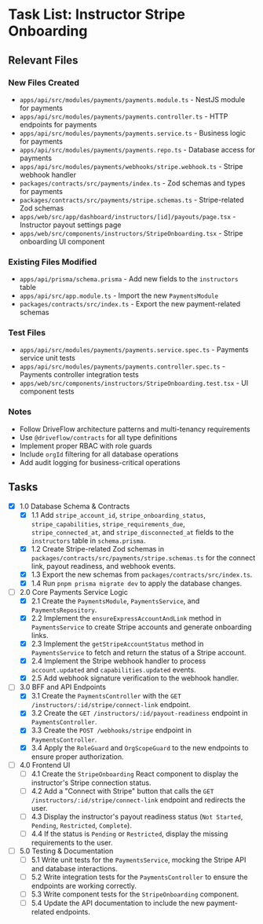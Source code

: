 # Task List: Instructor Stripe Onboarding

## Relevant Files

### New Files Created
- `apps/api/src/modules/payments/payments.module.ts` - NestJS module for payments
- `apps/api/src/modules/payments/payments.controller.ts` - HTTP endpoints for payments
- `apps/api/src/modules/payments/payments.service.ts` - Business logic for payments
- `apps/api/src/modules/payments/payments.repo.ts` - Database access for payments
- `apps/api/src/modules/payments/webhooks/stripe.webhook.ts` - Stripe webhook handler
- `packages/contracts/src/payments/index.ts` - Zod schemas and types for payments
- `packages/contracts/src/payments/stripe.schemas.ts` - Stripe-related Zod schemas
- `apps/web/src/app/dashboard/instructors/[id]/payouts/page.tsx` - Instructor payout settings page
- `apps/web/src/components/instructors/StripeOnboarding.tsx` - Stripe onboarding UI component

### Existing Files Modified
- `apps/api/prisma/schema.prisma` - Add new fields to the `instructors` table
- `apps/api/src/app.module.ts` - Import the new `PaymentsModule`
- `packages/contracts/src/index.ts` - Export the new payment-related schemas

### Test Files
- `apps/api/src/modules/payments/payments.service.spec.ts` - Payments service unit tests
- `apps/api/src/modules/payments/payments.controller.spec.ts` - Payments controller integration tests
- `apps/web/src/components/instructors/StripeOnboarding.test.tsx` - UI component tests

### Notes
- Follow DriveFlow architecture patterns and multi-tenancy requirements
- Use `@driveflow/contracts` for all type definitions
- Implement proper RBAC with role guards
- Include `orgId` filtering for all database operations
- Add audit logging for business-critical operations

## Tasks

- [x] 1.0 Database Schema & Contracts
  - [x] 1.1 Add `stripe_account_id`, `stripe_onboarding_status`, `stripe_capabilities`, `stripe_requirements_due`, `stripe_connected_at`, and `stripe_disconnected_at` fields to the `instructors` table in `schema.prisma`.
  - [x] 1.2 Create Stripe-related Zod schemas in `packages/contracts/src/payments/stripe.schemas.ts` for the connect link, payout readiness, and webhook events.
  - [x] 1.3 Export the new schemas from `packages/contracts/src/index.ts`.
  - [x] 1.4 Run `pnpm prisma migrate dev` to apply the database changes.

- [ ] 2.0 Core Payments Service Logic
  - [x] 2.1 Create the `PaymentsModule`, `PaymentsService`, and `PaymentsRepository`.
  - [x] 2.2 Implement the `ensureExpressAccountAndLink` method in `PaymentsService` to create Stripe accounts and generate onboarding links.
  - [x] 2.3 Implement the `getStripeAccountStatus` method in `PaymentsService` to fetch and return the status of a Stripe account.
  - [x] 2.4 Implement the Stripe webhook handler to process `account.updated` and `capabilities.updated` events.
  - [x] 2.5 Add webhook signature verification to the webhook handler.

- [ ] 3.0 BFF and API Endpoints
  - [x] 3.1 Create the `PaymentsController` with the `GET /instructors/:id/stripe/connect-link` endpoint.
  - [x] 3.2 Create the `GET /instructors/:id/payout-readiness` endpoint in `PaymentsController`.
  - [x] 3.3 Create the `POST /webhooks/stripe` endpoint in `PaymentsController`.
  - [x] 3.4 Apply the `RoleGuard` and `OrgScopeGuard` to the new endpoints to ensure proper authorization.

- [ ] 4.0 Frontend UI
  - [ ] 4.1 Create the `StripeOnboarding` React component to display the instructor's Stripe connection status.
  - [ ] 4.2 Add a "Connect with Stripe" button that calls the `GET /instructors/:id/stripe/connect-link` endpoint and redirects the user.
  - [ ] 4.3 Display the instructor's payout readiness status (`Not Started`, `Pending`, `Restricted`, `Complete`).
  - [ ] 4.4 If the status is `Pending` or `Restricted`, display the missing requirements to the user.

- [ ] 5.0 Testing & Documentation
  - [ ] 5.1 Write unit tests for the `PaymentsService`, mocking the Stripe API and database interactions.
  - [ ] 5.2 Write integration tests for the `PaymentsController` to ensure the endpoints are working correctly.
  - [ ] 5.3 Write component tests for the `StripeOnboarding` component.
  - [ ] 5.4 Update the API documentation to include the new payment-related endpoints.
